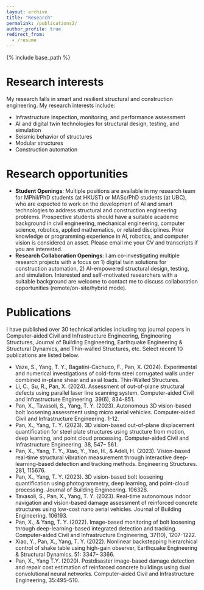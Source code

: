 ```yaml
---
layout: archive
title: "Research"
permalink: /publications2/
author_profile: true
redirect_from:
  - /resume
---
```


{% include base_path %}

Research interests
======
My research falls in smart and resilient structural and construction engineering. My research interests include:
* Infrastructure inspection, monitoring, and performance assessment
* AI and digital twin technologies for structural design, testing, and simulation
* Seismic behavior of structures
* Modular structures
* Construction automation

Research opportunities
======
* __Student Openings__: Multiple positions are available in my research team for MPhil/PhD students (at HKUST) or MASc/PhD students (at UBC), who are expected to work on the development of AI and smart technologies to address structural and construction engineering problems. Prospective students should have a suitable academic background in civil engineering, mechanical engineering, computer science, robotics, applied mathematics, or related disciplines. Prior knowledge or programming experience in AI, robotics, and computer vision is considered an asset. Please email me your CV and transcripts if you are interested.
* __Research Collaboration Openings__: I am co-investigating multiple research projects with a focus on 1) digital twin solutions for construction automation, 2) AI-empowered structural design, testing, and simulation. Interested and self-motivated researchers with a suitable background are welcome to contact me to discuss collaboration opportunities (remote/on-site/hybrid mode).

Publications
======
I have published over 30 technical articles including top journal papers in Computer-aided Civil and Infrastructure Engineering, Engineering Structures, Journal of Building Engineering, Earthquake Engineering & Structural Dynamics, and Thin-walled Structures, etc. Select recent 10 publications are listed below.
* Vaze, S., Yang, T. Y., Bagatini-Cachuco, F., Pan, X. (2024). Experimental and numerical investigations of cold-form steel corrugated walls under combined in-plane shear and axial loads. Thin-Walled Structures.
* Li, C., Su, R., Pan, X. (2024). Assessment of out-of-plane structural defects using parallel laser line scanning system. Computer-aided Civil and Infrastructure Engineering. 39(6), 834-851.
* Pan, X., Tavasoli, S., Yang, T. Y. (2023). Autonomous 3D vision-based bolt loosening assessment using micro aerial vehicles. Computer-aided Civil and Infrastructure Engineering. 1-12.
* Pan, X., Yang, T. Y. (2023). 3D vision-based out-of-plane displacement quantification for steel plate structures using structure from motion, deep learning, and point cloud processing. Computer-aided Civil and Infrastructure Engineering. 38, 547– 561.
* Pan, X., Yang, T. Y., Xiao, Y., Yao, H., & Adeli, H. (2023). Vision-based real-time structural vibration measurement through interactive deep-learning-based detection and tracking methods. Engineering Structures. 281, 115676.
* Pan, X., Yang, T. Y. (2023). 3D vision-based bolt loosening quantification using photogrammetry, deep learning, and point-cloud processing. Journal of Building Engineering. 106326.
* Tavasoli, S., Pan, X., Yang, T. Y. (2023). Real-time autonomous indoor navigation and vision-based damage assessment of reinforced concrete structures using low-cost nano aerial vehicles. Journal of Building Engineering. 106193.
* Pan, X., & Yang, T. Y. (2022). Image-based monitoring of bolt loosening through deep-learning-based integrated detection and tracking. Computer-aided Civil and Infrastructure Engineering, 37(10), 1207-1222.
* Xiao, Y., Pan, X., Yang, T. Y. (2022). Nonlinear backstepping hierarchical control of shake table using high-gain observer, Earthquake Engineering & Structural Dynamics. 51: 3347– 3366.
* Pan, X., Yang T.Y. (2020). Postdisaster image-based damage detection and repair cost estimation of reinforced concrete buildings using dual convolutional neural networks. Computer-aided Civil and Infrastructure Engineering, 35:495–510.
